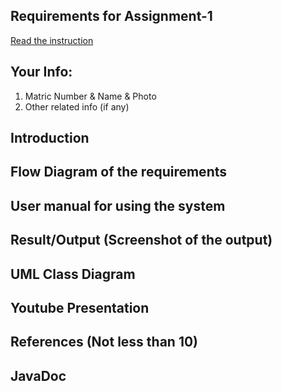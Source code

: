 ## Requirements for Assignment-1
[Read the instruction](https://github.com/STIW3054-A201/Assignments_and_Project/blob/main/Assignment-1.md)

## Your Info:
1. Matric Number & Name & Photo
2. Other related info (if any)

## Introduction
## Flow Diagram of the requirements
## User manual for using the system
## Result/Output (Screenshot of the output)
## UML Class Diagram
## Youtube Presentation
## References (Not less than 10)
## JavaDoc
